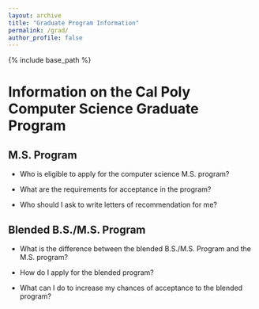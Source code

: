 ```yaml
---
layout: archive
title: "Graduate Program Information"
permalink: /grad/
author_profile: false
---
```


{% include base_path %}

# Information on the Cal Poly Computer Science Graduate Program #

## M.S. Program ##

* Who is eligible to apply for the computer science M.S. program?

* What are the requirements for acceptance in the program?

* Who should I ask to write letters of recommendation for me?
 
## Blended B.S./M.S. Program ##

* What is the difference between the blended B.S./M.S. Program and the M.S. program?

* How do I apply for the blended program?

* What can I do to increase my chances of acceptance to the blended program?


